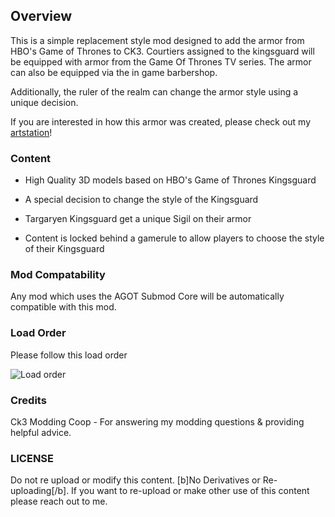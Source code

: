 
## Overview

This is a simple replacement style mod designed to add the armor from HBO's Game of Thrones to CK3. Courtiers assigned to the kingsguard will be equipped with armor from the Game Of Thrones TV series. The armor can also be equipped via the in game barbershop.

Additionally, the ruler of the realm can change the armor style using a unique decision. 

If you are interested in how this armor was created, please check out my [artstation](https://www.artstation.com/artwork/OmEEBg)!

### Content
- High Quality 3D models based on HBO's Game of Thrones Kingsguard

- A special decision to change the style of the Kingsguard

- Targaryen Kingsguard get a unique Sigil on their armor

- Content is locked behind a gamerule to allow players to choose the style of their Kingsguard

### Mod Compatability

Any mod which uses the AGOT Submod Core will be automatically compatible with this mod.

### Load Order
Please follow this load order

![Load order](https://i.imgur.com/wxgYXrZ.png)

### Credits

Ck3 Modding Coop - For answering my modding questions & providing helpful advice.

### LICENSE

Do not re upload or modify this content.
[b]No Derivatives or Re-uploading[/b].
If you want to re-upload or make other use of this content please reach out to me.
